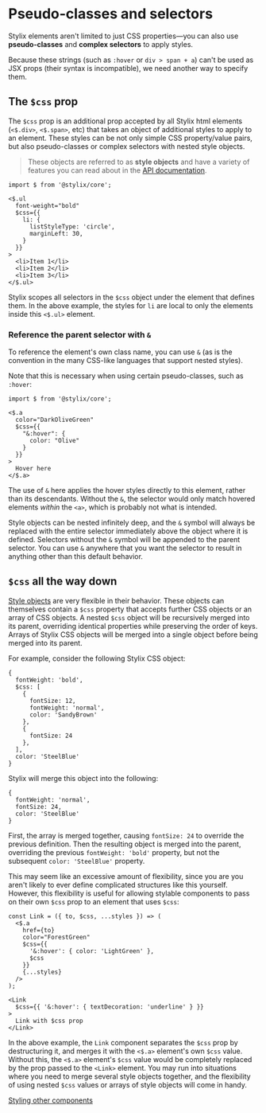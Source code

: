 # Pseudo-classes and selectors

Stylix elements aren't limited to just CSS properties—you can also use **pseudo-classes** and **complex selectors** to apply styles. 

Because these strings (such as `:hover` or `div > span + a`) can't be used as JSX props (their syntax is incompatible), we need another way to specify them.

## The `$css` prop

The `$css` prop is an additional prop accepted by all Stylix html elements (`<$.div>`, `<$.span>`, etc) that takes an object of additional styles to apply to an element. These styles can be not only simple CSS property/value pairs, but also pseudo-classes or complex selectors with nested style objects.

> These objects are referred to as **style objects** and have a variety of features you can read about in the [API documentation](/api/style-objects).

```tsx-render
import $ from '@stylix/core';

<$.ul
  font-weight="bold"
  $css={{
    li: {
      listStyleType: 'circle',
      marginLeft: 30,
    }
  }}
>
  <li>Item 1</li>
  <li>Item 2</li>
  <li>Item 3</li>
</$.ul>
```

Stylix scopes all selectors in the `$css` object under the element that defines them. In the above example, the styles for `li` are local to only the elements inside this `<$.ul>` element.

### Reference the parent selector with `&`

To reference the element's own class name, you can use `&` (as is the convention in the many CSS-like languages that support nested styles). 

Note that this is necessary when using certain pseudo-classes, such as `:hover`:

```tsx-render
import $ from '@stylix/core';

<$.a
  color="DarkOliveGreen"
  $css={{
    "&:hover": {
      color: "Olive"
    }
  }}
>
  Hover here
</$.a>
```

The use of `&` here applies the hover styles directly to this element, rather than its descendants. Without the `&`, the selector would only match hovered elements *within* the `<a>`, which is probably not what is intended. 

Style objects can be nested infinitely deep, and the `&` symbol will always be replaced with the entire selector immediately above the object where it is defined.   Selectors without the `&` symbol will be appended to the parent selector. You can use `&` anywhere that you want the selector to result in anything other than this default behavior.

## `$css` all the way down

[Style objects](/api/style-objects) are very flexible in their behavior. These objects can themselves contain a `$css` property that accepts further CSS objects or an array of CSS objects. A nested `$css` object will be recursively merged into its parent, overriding identical properties while preserving the order of keys. Arrays of Stylix CSS objects will be merged into a single object before being merged into its parent.

For example, consider the following Stylix CSS object:

```tsx
{
  fontWeight: 'bold',
  $css: [
    {
      fontSize: 12,
      fontWeight: 'normal',
      color: 'SandyBrown'
    },
    {
      fontSize: 24
    },
  ],
  color: 'SteelBlue'
}
```

Stylix will merge this object into the following:

```tsx
{
  fontWeight: 'normal',
  fontSize: 24,
  color: 'SteelBlue'
}
```

First, the array is merged together, causing `fontSize: 24` to override the previous definition. Then the resulting object is merged into the parent, overriding the previous `fontWeight: 'bold'` property, but not the subsequent `color: 'SteelBlue'` property.

This may seem like an excessive amount of flexibility, since you are you aren't likely to ever define complicated structures like this yourself. However, this flexibility is useful for allowing stylable components to pass on their own `$css` prop to an element that uses `$css`:

```tsx-render
const Link = ({ to, $css, ...styles }) => (
  <$.a 
    href={to} 
    color="ForestGreen" 
    $css={{
      '&:hover': { color: 'LightGreen' },
      $css
    }}
    {...styles} 
  />
);

<Link 
  $css={{ '&:hover': { textDecoration: 'underline' } }}
>
  Link with $css prop
</Link>
```

In the above example, the `Link` component separates the `$css` prop by destructuring it, and merges it with the `<$.a>` element's own `$css` value. Without this, the `<$.a>` element's `$css` value would be completely replaced by the prop passed to the `<Link>` element. You may run into situations where you need to merge several style objects together, and the flexibility of using nested `$css` values or arrays of style objects will come in handy.

<a href="/other-components" class="next-link">Styling other components</a>
